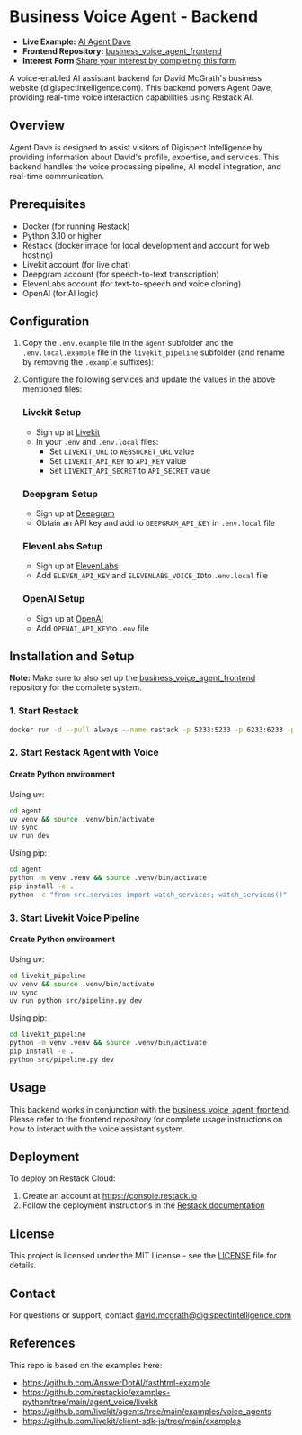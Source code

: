 # Business Voice Agent - Backend

- **Live Example:** [AI Agent Dave](https://agent-dave.pla.sh)
- **Frontend Repository:** [business_voice_agent_frontend](https://github.com/digispect-intel/business_voice_agent_frontend)
- **Interest Form** [Share your interest by completing this form](https://forms.digispectintelligence.solutions/r4RzLd)

A voice-enabled AI assistant backend for David McGrath's business website (digispectintelligence.com). This backend powers Agent Dave, providing real-time voice interaction capabilities using Restack AI.

## Overview

Agent Dave is designed to assist visitors of Digispect Intelligence by providing information about David's profile, expertise, and services. This backend handles the voice processing pipeline, AI model integration, and real-time communication.

## Prerequisites

- Docker (for running Restack)
- Python 3.10 or higher
- Restack (docker image for local development and account for web hosting)
- Livekit account (for live chat)
- Deepgram account (for speech-to-text transcription)
- ElevenLabs account (for text-to-speech and voice cloning)
- OpenAI (for AI logic) 

## Configuration

1. Copy the `.env.example` file in the `agent` subfolder and the `.env.local.example` file in the `livekit_pipeline` subfolder (and rename by removing the `.example` suffixes):

2. Configure the following services and update the values in the above mentioned files:

   ### Livekit Setup
   - Sign up at [Livekit](https://livekit.io)
   - In your `.env` and `.env.local` files:
     - Set `LIVEKIT_URL` to `WEBSOCKET_URL` value
     - Set `LIVEKIT_API_KEY` to `API_KEY` value
     - Set `LIVEKIT_API_SECRET` to `API_SECRET` value

   ### Deepgram Setup
   - Sign up at [Deepgram](https://deepgram.com)
   - Obtain an API key and add to `DEEPGRAM_API_KEY` in `.env.local` file

   ### ElevenLabs Setup
   - Sign up at [ElevenLabs](https://try.elevenlabs.io/business_voice_agent)
   - Add `ELEVEN_API_KEY` and `ELEVENLABS_VOICE_ID`to `.env.local` file

   ### OpenAI Setup
   - Sign up at [OpenAI](https://platform.openai.com)
   - Add `OPENAI_API_KEY`to `.env` file

## Installation and Setup

**Note:** Make sure to also set up the [business_voice_agent_frontend](https://github.com/digispect-intel/business_voice_agent_frontend) repository for the complete system.

### 1. Start Restack

```bash
docker run -d --pull always --name restack -p 5233:5233 -p 6233:6233 -p 7233:7233 -p 9233:9233 -p 10233:10233 ghcr.io/restackio/restack:main
```

### 2. Start Restack Agent with Voice

#### Create Python environment

Using uv:
```bash
cd agent
uv venv && source .venv/bin/activate
uv sync
uv run dev
```

Using pip:
```bash
cd agent
python -m venv .venv && source .venv/bin/activate
pip install -e .
python -c "from src.services import watch_services; watch_services()"
```

### 3. Start Livekit Voice Pipeline

#### Create Python environment

Using uv:
```bash
cd livekit_pipeline
uv venv && source .venv/bin/activate
uv sync
uv run python src/pipeline.py dev
```

Using pip:
```bash
cd livekit_pipeline
python -m venv .venv && source .venv/bin/activate
pip install -e .
python src/pipeline.py dev
```

## Usage

This backend works in conjunction with the [business_voice_agent_frontend](https://github.com/digispect-intel/business_voice_agent_frontend). Please refer to the frontend repository for complete usage instructions on how to interact with the voice assistant system.

## Deployment

To deploy on Restack Cloud:
1. Create an account at https://console.restack.io
2. Follow the deployment instructions in the [Restack documentation](https://docs.restack.io/restack-cloud/introduction)

## License

This project is licensed under the MIT License - see the [LICENSE](LICENSE) file for details.

## Contact

For questions or support, contact david.mcgrath@digispectintelligence.com

## References

This repo is based on the examples here:
- https://github.com/AnswerDotAI/fasthtml-example
- https://github.com/restackio/examples-python/tree/main/agent_voice/livekit
- https://github.com/livekit/agents/tree/main/examples/voice_agents
- https://github.com/livekit/client-sdk-js/tree/main/examples